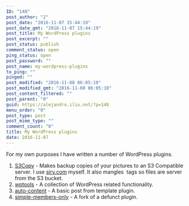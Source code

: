 ```yaml
---
ID: "148"
post_author: "2"
post_date: "2016-11-07 15:44:19"
post_date_gmt: "2016-11-07 15:44:19"
post_title: My WordPress plugins
post_excerpt: ""
post_status: publish
comment_status: open
ping_status: open
post_password: ""
post_name: my-wordpress-plugins
to_ping: ""
pinged: ""
post_modified: "2016-11-08 06:05:10"
post_modified_gmt: "2016-11-08 06:05:10"
post_content_filtered: ""
post_parent: "0"
guid: https://alejandro.iliu.net/?p=148
menu_order: "0"
post_type: post
post_mime_type: ""
comment_count: "0"
title: My WordPress plugins
date: 2016-11-07
---
```


For my own purposes I have written a number of WordPress plugins.

1. [S3Copy](https://github.com/iliu-net/S3Copy) - Makes backup copies of your pictures to an S3
   Compatible server.  I use [sirv.com](http://sirv.com) myself.  It also mangles <img /> tags so
   files are server from the S3 bucket.
2. [wptools](https://github.com/iliu-net/wptools) - A collection of WordPress related functionality.
3. [auto-content](https://github.com/iliu-net/auto-content) - A basic post from template plugin.
4. [simple-members-only](https://github.com/iliu-net/simple-members-only) - A fork of a defunct plugin.


